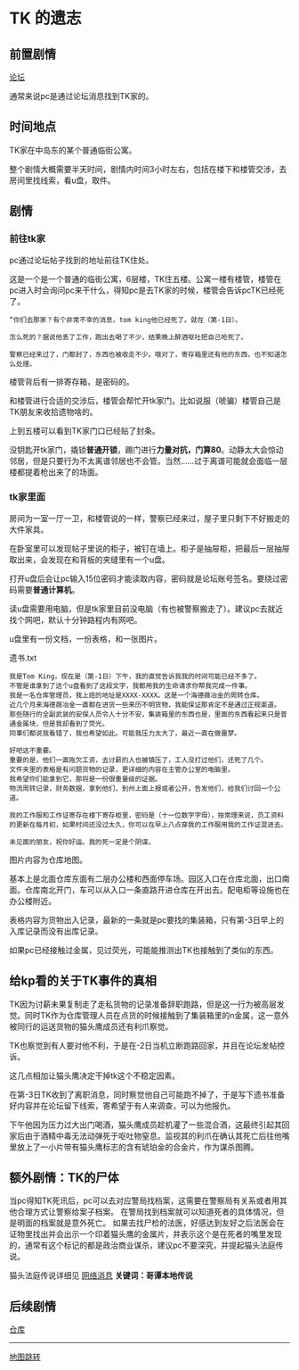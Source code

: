 # TK 的遗志

## 前置剧情

[论坛](../节点事件/论坛.md)

通常来说pc是通过论坛消息找到TK家的。

## 时间地点

TK家在中岛东的某个普通临街公寓。

整个剧情大概需要半天时间，剧情内时间3小时左右，包括在楼下和楼管交涉，去房间里找线索，看u盘，取件。

## 剧情

### 前往tk家

pc通过论坛帖子找到的地址前往TK住处。

这是一个是一个普通的临街公寓，6层楼，TK住五楼。公寓一楼有楼管，楼管在pc进入时会询问pc来干什么，得知pc是去TK家的时候，楼管会告诉pcTK已经死了。

    “你们去那家？有个非常不幸的消息，tom king他已经死了。就在（第-1日）。

    怎么死的？据说他丢了工作，跑出去喝了不少，结果晚上醉酒呕吐把自己呛死了。

    警察已经来过了，门都封了，东西也被收走不少。哦对了，寄存箱里还有他的东西，也不知道怎么处理。

楼管背后有一排寄存箱，是密码的。

和楼管进行合适的交涉后，楼管会帮忙开tk家门。比如说服（唬骗）楼管自己是TK朋友来收拾遗物啥的。

上到五楼可以看到TK家门口已经贴了封条。

没钥匙开tk家门，撬锁**普通开锁**，踢门进行**力量对抗，门算80**。动静太大会惊动邻居，但是只要行为不太离谱邻居也不会管。当然……过于离谱可能就会面临一层楼都提着枪出来了的场面。

### tk家里面

房间为一室一厅一卫，和楼管说的一样，警察已经来过，屋子里只剩下不好搬走的大件家具。

在卧室里可以发现帖子里说的柜子，被钉在墙上。柜子是抽屉柜，把最后一层抽屉取出来，会发现在和背板的夹缝里有一个u盘。

打开u盘后会让pc输入15位密码才能读取内容，密码就是论坛账号签名。要绕过密码需要**普通计算机**。

读u盘需要用电脑，但是tk家里目前没电脑（有也被警察搬走了）。建议pc去就近找个网吧，默认十分钟路程内有网吧。

u盘里有一份文档，一份表格，和一张图片。

遗书.txt

    我是Tom King，现在是（第-1日）下午，我的直觉告诉我我的时间可能已经不多了。
    不管是谁拿到了这个u盘看到了这段文字，我都用我的生命请求你帮我完成一件事。
    我是一名仓库管理员，我上班的地址是XXXX-XXXX。这是一个海德薇冶金的周转仓库。
    近几个月来海德薇冶金一直都在进货一些来历不明货物，我能保证那肯定不是通过正规渠道。
    那些随行的全副武装的安保人员令人十分不安，集装箱里的东西也是，里面的东西看起来只是普通金属块，但是我却看到了荧光。
    同事们都说我看错了，我也希望如此。可能我压力太大了，最近一直在做噩梦。
    
    好吧这不重要。
    重要的是，他们一直拖欠工资，去讨薪的人也被镇压了，工人没打过他们，还死了几个。
    文件夹里的表格是有问题货物的记录，更详细的内容在主管办公室的电脑里。
    我希望你们能拿到它，那将是一份很重量级的证据。
    物流周转记录，财务数据，拿到他们，到州上面上报或者公开，告发他们，给我们讨回一个公道。

    我的工作服和工作证寄存在楼下寄存柜里，密码是（十一位数字字母），按常理来说，员工资料的更新在每月初，如果时间还没过太久，你可以在早上八点穿我的工作服用我的工作证混进去。

    未见面的朋友，祝你好运。我的死一定是个阴谋。


图片内容为仓库地图。

基本上是北面仓库东面有二层办公楼和西面停车场。园区入口在仓库北面，出口南面。仓库南北开门，车可以从入口一条直路开进仓库在开出去。配电柜等设施也在办公楼附近。

表格内容为货物出入记录，最新的一条就是pc要找的集装箱，只有第-3日早上的入库记录而没有出库记录。

如果pc已经接触过金属，见过荧光，可能能推测出TK也接触到了类似的东西。

## 给kp看的关于TK事件的真相

TK因为讨薪未果复制走了走私货物的记录准备辞职跑路，但是这一行为被高层发觉。同时TK作为仓库管理人员在点货的时候接触到了集装箱里的n金属，这一意外被同行的运送货物的猫头鹰成员还有利爪察觉。

TK也察觉到有人要对他不利，于是在-2日当机立断跑路回家，并且在论坛发帖控诉。

这几点相加让猫头鹰决定干掉tk这个不稳定因素。

在第-3日TK收到了离职消息，同时察觉他自己可能跑不掉了，于是写下遗书准备好内容并在论坛留下线索，寄希望于有人来调查，可以为他报仇。

下午他因为压力过大出门喝酒，猫头鹰成员趁机灌了一些混合酒，这最终引起其回家后由于酒精中毒无法动弹死于呕吐物窒息。监视其的利爪在确认其死亡后往他嘴里放上了一小片带有猫头鹰标志的含有琥珀金的合金片，作为谋杀图腾。

## 额外剧情：TK的尸体

当pc得知TK死讯后，pc可以去对应警局找档案，这需要在警察局有关系或者用其他合理方式让警察给案子档案。
在警局找到档案就可以知道死者的具体情况，但是明面的档案就是意外死亡。
如果去找尸检的法医，好感达到友好之后法医会在证物里找出并会出示一个印着猫头鹰的金属片，并表示这个是在死者的嘴里发现的，通常有这个标记的都是政治商业谋杀，建议pc不要深究，并提起猫头法庭传说。

猫头法庭传说详细见 [网络消息](../网络消息.md) **关键词：哥谭本地传说**

## 后续剧情

[仓库](./仓库.md)

----


[地图跳转](../地图跳转.md)






